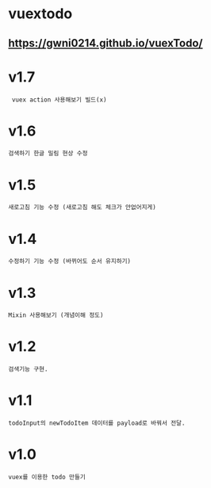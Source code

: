 # vuextodo
## https://gwni0214.github.io/vuexTodo/

# v1.7
     vuex action 사용해보기 빌드(x)

# v1.6
    검색하기 한글 밀림 현상 수정

# v1.5
    새로고침 기능 수정 (새로고침 해도 체크가 안없어지게)

# v1.4
    수정하기 기능 수정 (바뀌어도 순서 유지하기)

# v1.3
    Mixin 사용해보기 (개념이해 정도)

# v1.2
    검색기능 구현.

# v1.1
    todoInput의 newTodoItem 데이터를 payload로 바꿔서 전달.

# v1.0
    vuex를 이용한 todo 만들기
